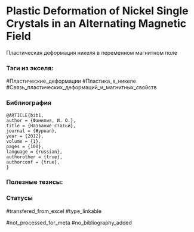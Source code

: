 # Plastic Deformation of Nickel Single Crystals in an Alternating Magnetic Field

Пластическая деформация никеля в переменном магнитном поле

### Тэги из экселя:
#Пластические_деформации
#Пластика_в_никеле 
#Связь_пластических_деформаций_и_магнитных_свойств 

### Библиография
```
@ARTICLE{bib1,
author = {Фамилия, И. О.},
title = {Название статьи},
journal = {Журнал},
year = {2012},
volume = {1},
pages = {100},
language = {russian},
authorother = {true},
authorconf = {true},
}
```

### Полезные тезисы:

### Статусы
#transfered_from_excel 
#type_linkable 

#not_processed_for_meta
#no_bibliography_added